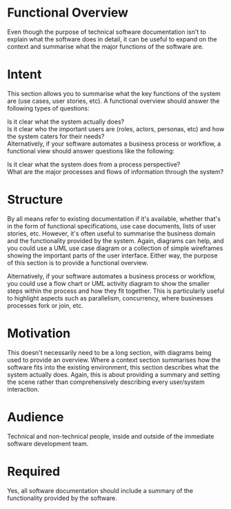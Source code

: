 # Functional Overview

Even though the purpose of technical software documentation isn't to explain what the software does in detail, it can be useful to expand on the context and summarise what the major functions of the software are.

#  Intent

This section allows you to summarise what the key functions of the system are (use cases, user stories, etc). A functional overview should answer the following types of questions:

Is it clear what the system actually does?<br>
Is it clear who the important users are (roles, actors, personas, etc) and how the system caters for their needs?<br>
Alternatively, if your software automates a business process or workflow, a functional view should answer questions like the following:<br>

Is it clear what the system does from a process perspective?<br>
What are the major processes and flows of information through the system?

# Structure

By all means refer to existing documentation if it's available, whether that's in the form of functional specifications, use case documents, lists of user stories, etc. However, it's often useful to summarise the business domain and the functionality provided by the system. Again, diagrams can help, and you could use a UML use case diagram or a collection of simple wireframes showing the important parts of the user interface. Either way, the purpose of this section is to provide a functional overview.

Alternatively, if your software automates a business process or workflow, you could use a flow chart or UML activity diagram to show the smaller steps within the process and how they fit together. This is particularly useful to highlight aspects such as parallelism, concurrency, where businesses processes fork or join, etc.

# Motivation

This doesn't necessarily need to be a long section, with diagrams being used to provide an overview. Where a context section summarises how the software fits into the existing environment, this section describes what the system actually does. Again, this is about providing a summary and setting the scene rather than comprehensively describing every user/system interaction.

# Audience

Technical and non-technical people, inside and outside of the immediate software development team.

# Required

Yes, all software documentation should include a summary of the functionality provided by the software.